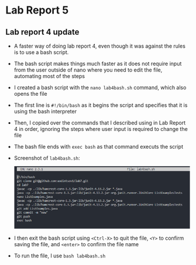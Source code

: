 # Lab Report 5

## Lab report 4 update

* A faster way of doing lab report 4, even though it was against the rules is to use a bash script.
* The bash script makes things much faster as it does not require input from the user outside of nano where you need to edit the file, automating most of the steps
* I created a bash script with the `nano lab4bash.sh` command, which also opens the file
* The first line is `#!/bin/bash` as it begins the script and specifies that it is using the bash interpreter
* Then, I copied over the commands that I described using in Lab Report 4 in order, ignoring the steps where user input is required to change the file
* The bash file ends with `exec bash` as that command executs the script
* Screenshot of `lab4bash.sh`:

  ![Image](lab9screenshot1.png)

* I then exit the bash script using `<Ctrl-X>` to quit the file, `<Y>` to confirm saving the file, and `<enter>` to confirm the file name
* To run the file, I use `bash lab4bash.sh`
